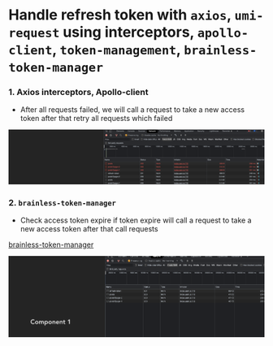 # Handle refresh token with `axios`, `umi-request` using interceptors, `apollo-client`, `token-management`, `brainless-token-manager`

### 1. Axios interceptors, Apollo-client
  - After all requests failed, we will call a request to take a new access token after that retry all requests which failed

![alt text](./public/axios-umi-request-y-interceptors.png)

### 2. `brainless-token-manager`
  - Check access token expire if token expire will call a request to take a new access token after that call requests

[brainless-token-manager](https://www.npmjs.com/package/brainless-token-manager)

![alt text](./public/token-management.png)
